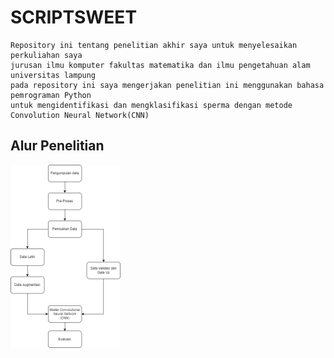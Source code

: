 # SCRIPTSWEET
```
Repository ini tentang penelitian akhir saya untuk menyelesaikan perkuliahan saya
jurusan ilmu komputer fakultas matematika dan ilmu pengetahuan alam universitas lampung 
pada repository ini saya mengerjakan penelitian ini menggunakan bahasa pemrograman Python 
untuk mengidentifikasi dan mengklasifikasi sperma dengan metode Convolution Neural Network(CNN)
```


## Alur Penelitian
<img src="https://raw.githubusercontent.com/MuhammadNurAshiddiqi/SCRIPTSWEET/master/Diagram%20Alur%20Penelitian.drawio.png" width="35%">
